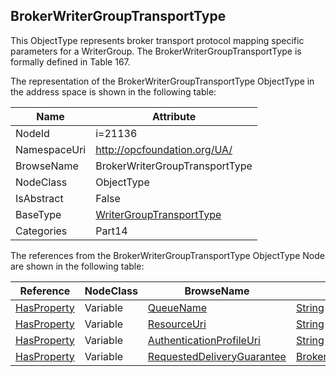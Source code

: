 <!-- objecttype -->
## BrokerWriterGroupTransportType
This ObjectType represents broker transport protocol mapping specific parameters for a WriterGroup. The BrokerWriterGroupTransportType is formally defined in Table 167.  
<!-- end of text -->
The representation of the BrokerWriterGroupTransportType ObjectType in the address space is shown in the following table:  

|Name|Attribute|
|---|---|
|NodeId|i=21136|
|NamespaceUri|http://opcfoundation.org/UA/|
|BrowseName|BrokerWriterGroupTransportType|
|NodeClass|ObjectType|
|IsAbstract|False|
|BaseType|[WriterGroupTransportType](../../../Part14/ObjectTypes/WriterGroupTransportType/readme.md)|
|Categories|Part14|

The references from the BrokerWriterGroupTransportType ObjectType Node are shown in the following table:  

|Reference|NodeClass|BrowseName|DataType|TypeDefinition|ModellingRule|
|---|---|---|---|---|---|
|[HasProperty](../../../Part3/ReferenceTypes/HasProperty/readme.md)|Variable|[QueueName](#QueueName)|[String](../../../Part3/DataTypes/String/readme.md)|[PropertyType](../../Part5/VariableTypes/PropertyType/readme.md)|[Mandatory](../../Objects/Mandatory/readme.md)|
|[HasProperty](../../../Part3/ReferenceTypes/HasProperty/readme.md)|Variable|[ResourceUri](#ResourceUri)|[String](../../../Part3/DataTypes/String/readme.md)|[PropertyType](../../Part5/VariableTypes/PropertyType/readme.md)|[Mandatory](../../Objects/Mandatory/readme.md)|
|[HasProperty](../../../Part3/ReferenceTypes/HasProperty/readme.md)|Variable|[AuthenticationProfileUri](#AuthenticationProfileUri)|[String](../../../Part3/DataTypes/String/readme.md)|[PropertyType](../../Part5/VariableTypes/PropertyType/readme.md)|[Mandatory](../../Objects/Mandatory/readme.md)|
|[HasProperty](../../../Part3/ReferenceTypes/HasProperty/readme.md)|Variable|[RequestedDeliveryGuarantee](#RequestedDeliveryGuarantee)|[BrokerTransportQualityOfService](../../../Part14/DataTypes/BrokerTransportQualityOfService/readme.md)|[PropertyType](../../Part5/VariableTypes/PropertyType/readme.md)|[Mandatory](../../Objects/Mandatory/readme.md)|


